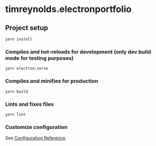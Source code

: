 # timreynolds.electronportfolio

## Project setup
```
yarn install
```

### Compiles and hot-reloads for development (only dev build mode for testing purposes)
```
yarn electron:serve
```

### Compiles and minifies for production
```
yarn build
```

### Lints and fixes files
```
yarn lint
```

### Customize configuration
See [Configuration Reference](https://cli.vuejs.org/config/).
